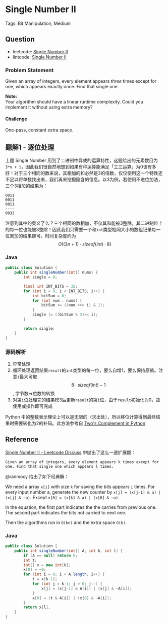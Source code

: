 # Single Number II

Tags: Bit Manipulation, Medium

## Question

- leetcode: [Single Number II](https://leetcode.com/problems/single-number-ii/)
- lintcode: [Single Number II](http://www.lintcode.com/en/problem/single-number-ii/)

### Problem Statement

Given an array of integers, every element appears _three_ times except for
one, which appears exactly once. Find that single one.

**Note:**  
Your algorithm should have a linear runtime complexity. Could you implement it
without using extra memory?

#### Challenge

One-pass, constant extra space.

## 题解1 - 逐位处理

上题 Single Number 用到了二进制中异或的运算特性，这题给出的元素数目为`3*n + 1`，因此我们很自然地想到如果有种运算能满足「三三运算」为0该有多好！对于三个相同的数来说，其相加的和必然是3的倍数，仅仅使用这一个特性还不足以将单数找出来，我们再来挖掘隐含的信息。以3为例，若使用不进位加法，三个3相加的结果为：

```
0011
0011
0011
----
0033
```
注意到其中的奥义了么？三个相同的数相加，不仅其和能被3整除，其二进制位上的每一位也能被3整除！因此我们只需要一个和`int`类型相同大小的数组记录每一位累加的结果即可。时间复杂度约为 $$O((3n+1)\cdot sizeof(int) \cdot 8)$$

### Java

```java
public class Solution {
    public int singleNumber(int[] nums) {
        int single = 0;

        final int INT_BITS = 32;
        for (int i = 0; i < INT_BITS; i++) {
            int bitSum = 0;
            for (int num : nums) {
                bitSum += ((num >>> i) & 1);
            }
            single |= ((bitSum % 3)<< i);
        }

        return single;
    }
}
```

### 源码解析

1. 异常处理
2. 循环处理返回结果`result`的`int`类型的每一位，要么自增1，要么保持原值。注意`i`最大可取 $$8 \cdot sizeof(int) - 1$$, 字节数=>位数的转换
3. 对第`i`位处理完的结果模3后更新`result`的第`i`位，由于`result`初始化为0，故使用或操作即可完成

Python 中的整数表示理论上可以是无限的（求出处），所以移位计算得到最终结果时需要转化为2的补码。此方法参考自 [Two's Complement in Python](http://stackoverflow.com/questions/1604464/twos-complement-in-python)

## Reference

[Single Number II - Leetcode Discuss](https://leetcode.com/discuss/857/constant-space-solution?show=2542) 中抛出了这么一道扩展题：

```
Given an array of integers, every element appears k times except for one. Find that single one which appears l times.
```

@ranmocy 给出了如下经典解：

We need a array `x[i]` with size `k` for saving the bits appears `i` times. For every input number a, generate the new counter by `x[j] = (x[j-1] & a) | (x[j] & ~a)`. Except `x[0] = (x[k] & a) | (x[0] & ~a)`.

In the equation, the first part indicates the the carries from previous one. The second part indicates the bits not carried to next one.

Then the algorithms run in `O(kn)` and the extra space `O(k)`.

### Java

```java
public class Solution {
    public int singleNumber(int[] A, int k, int l) {
        if (A == null) return 0;
        int t;
        int[] x = new int[k];
        x[0] = ~0;
        for (int i = 0; i < A.length; i++) {
            t = x[k-1];
            for (int j = k-1; j > 0; j--) {
                x[j] = (x[j-1] & A[i]) | (x[j] & ~A[i]);
            }
            x[0] = (t & A[i]) | (x[0] & ~A[i]);
        }
        return x[l];
    }
}
```
